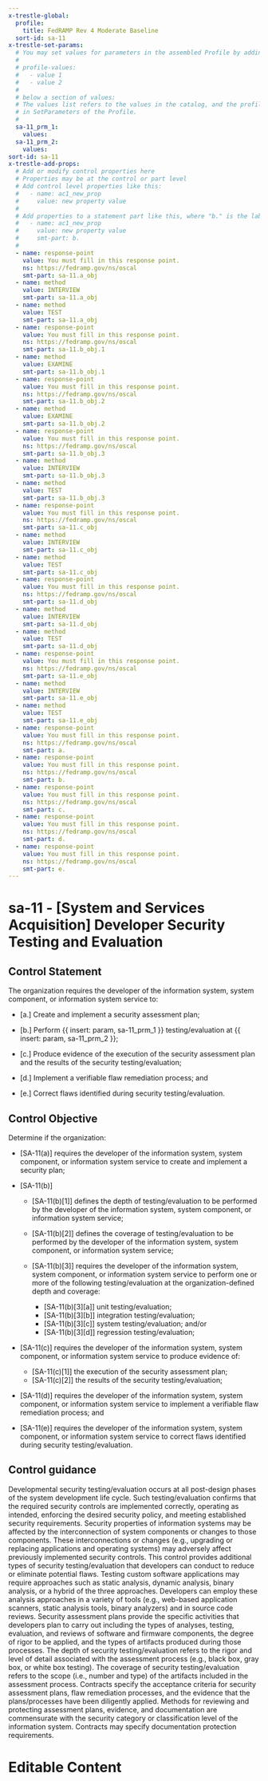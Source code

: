 ```yaml
---
x-trestle-global:
  profile:
    title: FedRAMP Rev 4 Moderate Baseline
  sort-id: sa-11
x-trestle-set-params:
  # You may set values for parameters in the assembled Profile by adding
  #
  # profile-values:
  #   - value 1
  #   - value 2
  #
  # below a section of values:
  # The values list refers to the values in the catalog, and the profile-values represent values
  # in SetParameters of the Profile.
  #
  sa-11_prm_1:
    values:
  sa-11_prm_2:
    values:
sort-id: sa-11
x-trestle-add-props:
  # Add or modify control properties here
  # Properties may be at the control or part level
  # Add control level properties like this:
  #   - name: ac1_new_prop
  #     value: new property value
  #
  # Add properties to a statement part like this, where "b." is the label of the target statement part
  #   - name: ac1_new_prop
  #     value: new property value
  #     smt-part: b.
  #
  - name: response-point
    value: You must fill in this response point.
    ns: https://fedramp.gov/ns/oscal
    smt-part: sa-11.a_obj
  - name: method
    value: INTERVIEW
    smt-part: sa-11.a_obj
  - name: method
    value: TEST
    smt-part: sa-11.a_obj
  - name: response-point
    value: You must fill in this response point.
    ns: https://fedramp.gov/ns/oscal
    smt-part: sa-11.b_obj.1
  - name: method
    value: EXAMINE
    smt-part: sa-11.b_obj.1
  - name: response-point
    value: You must fill in this response point.
    ns: https://fedramp.gov/ns/oscal
    smt-part: sa-11.b_obj.2
  - name: method
    value: EXAMINE
    smt-part: sa-11.b_obj.2
  - name: response-point
    value: You must fill in this response point.
    ns: https://fedramp.gov/ns/oscal
    smt-part: sa-11.b_obj.3
  - name: method
    value: INTERVIEW
    smt-part: sa-11.b_obj.3
  - name: method
    value: TEST
    smt-part: sa-11.b_obj.3
  - name: response-point
    value: You must fill in this response point.
    ns: https://fedramp.gov/ns/oscal
    smt-part: sa-11.c_obj
  - name: method
    value: INTERVIEW
    smt-part: sa-11.c_obj
  - name: method
    value: TEST
    smt-part: sa-11.c_obj
  - name: response-point
    value: You must fill in this response point.
    ns: https://fedramp.gov/ns/oscal
    smt-part: sa-11.d_obj
  - name: method
    value: INTERVIEW
    smt-part: sa-11.d_obj
  - name: method
    value: TEST
    smt-part: sa-11.d_obj
  - name: response-point
    value: You must fill in this response point.
    ns: https://fedramp.gov/ns/oscal
    smt-part: sa-11.e_obj
  - name: method
    value: INTERVIEW
    smt-part: sa-11.e_obj
  - name: method
    value: TEST
    smt-part: sa-11.e_obj
  - name: response-point
    value: You must fill in this response point.
    ns: https://fedramp.gov/ns/oscal
    smt-part: a.
  - name: response-point
    value: You must fill in this response point.
    ns: https://fedramp.gov/ns/oscal
    smt-part: b.
  - name: response-point
    value: You must fill in this response point.
    ns: https://fedramp.gov/ns/oscal
    smt-part: c.
  - name: response-point
    value: You must fill in this response point.
    ns: https://fedramp.gov/ns/oscal
    smt-part: d.
  - name: response-point
    value: You must fill in this response point.
    ns: https://fedramp.gov/ns/oscal
    smt-part: e.
---
```


# sa-11 - \[System and Services Acquisition\] Developer Security Testing and Evaluation

## Control Statement

The organization requires the developer of the information system, system component, or information system service to:

- \[a.\] Create and implement a security assessment plan;

- \[b.\] Perform {{ insert: param, sa-11_prm_1 }} testing/evaluation at {{ insert: param, sa-11_prm_2 }};

- \[c.\] Produce evidence of the execution of the security assessment plan and the results of the security testing/evaluation;

- \[d.\] Implement a verifiable flaw remediation process; and

- \[e.\] Correct flaws identified during security testing/evaluation.

## Control Objective

Determine if the organization:

- \[SA-11(a)\] requires the developer of the information system, system component, or information system service to create and implement a security plan;

- \[SA-11(b)\]

  - \[SA-11(b)[1]\] defines the depth of testing/evaluation to be performed by the developer of the information system, system component, or information system service;
  - \[SA-11(b)[2]\] defines the coverage of testing/evaluation to be performed by the developer of the information system, system component, or information system service;
  - \[SA-11(b)[3]\] requires the developer of the information system, system component, or information system service to perform one or more of the following testing/evaluation at the organization-defined depth and coverage:

    - \[SA-11(b)[3][a]\] unit testing/evaluation;
    - \[SA-11(b)[3][b]\] integration testing/evaluation;
    - \[SA-11(b)[3][c]\] system testing/evaluation; and/or
    - \[SA-11(b)[3][d]\] regression testing/evaluation;

- \[SA-11(c)\] requires the developer of the information system, system component, or information system service to produce evidence of:

  - \[SA-11(c)[1]\] the execution of the security assessment plan;
  - \[SA-11(c)[2]\] the results of the security testing/evaluation;

- \[SA-11(d)\] requires the developer of the information system, system component, or information system service to implement a verifiable flaw remediation process; and

- \[SA-11(e)\] requires the developer of the information system, system component, or information system service to correct flaws identified during security testing/evaluation.

## Control guidance

Developmental security testing/evaluation occurs at all post-design phases of the system development life cycle. Such testing/evaluation confirms that the required security controls are implemented correctly, operating as intended, enforcing the desired security policy, and meeting established security requirements. Security properties of information systems may be affected by the interconnection of system components or changes to those components. These interconnections or changes (e.g., upgrading or replacing applications and operating systems) may adversely affect previously implemented security controls. This control provides additional types of security testing/evaluation that developers can conduct to reduce or eliminate potential flaws. Testing custom software applications may require approaches such as static analysis, dynamic analysis, binary analysis, or a hybrid of the three approaches. Developers can employ these analysis approaches in a variety of tools (e.g., web-based application scanners, static analysis tools, binary analyzers) and in source code reviews. Security assessment plans provide the specific activities that developers plan to carry out including the types of analyses, testing, evaluation, and reviews of software and firmware components, the degree of rigor to be applied, and the types of artifacts produced during those processes. The depth of security testing/evaluation refers to the rigor and level of detail associated with the assessment process (e.g., black box, gray box, or white box testing). The coverage of security testing/evaluation refers to the scope (i.e., number and type) of the artifacts included in the assessment process. Contracts specify the acceptance criteria for security assessment plans, flaw remediation processes, and the evidence that the plans/processes have been diligently applied. Methods for reviewing and protecting assessment plans, evidence, and documentation are commensurate with the security category or classification level of the information system. Contracts may specify documentation protection requirements.

# Editable Content

<!-- Make additions and edits below -->
<!-- The above represents the contents of the control as received by the profile, prior to additions. -->
<!-- If the profile makes additions to the control, they will appear below. -->
<!-- The above markdown may not be edited but you may edit the content below, and/or introduce new additions to be made by the profile. -->
<!-- If there is a yaml header at the top, parameter values may be edited. Use --set-parameters to incorporate the changes during assembly. -->
<!-- The content here will then replace what is in the profile for this control, after running profile-assemble. -->
<!-- The added parts in the profile for this control are below.  You may edit them and/or add new ones. -->
<!-- Each addition must have a heading either of the form ## Control my_addition_name -->
<!-- or ## Part a. (where the a. refers to one of the control statement labels.) -->
<!-- "## Control" parts are new parts added after the statement part. -->
<!-- "## Part" parts are new parts added into the top-level statement part with that label. -->
<!-- Subparts may be added with nested hash levels of the form ### My Subpart Name -->
<!-- underneath the parent ## Control or ## Part being added -->
<!-- See https://ibm.github.io/compliance-trestle/tutorials/ssp_profile_catalog_authoring/ssp_profile_catalog_authoring for guidance. -->
